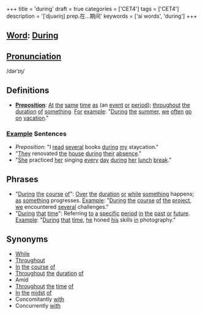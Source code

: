 +++
title = 'during'
draft = true
categories = ['CET4']
tags = ['CET4']
description = '[ˈdjuəriŋ] prep.在…期间'
keywords = ['ai words', 'during']
+++

## [Word](/post/word/): [During](/post/during/)

## [Pronunciation](/post/pronunciation/)
/dərˈɪŋ/

## Definitions
- **[Preposition](/post/preposition/)**: [At](/post/at/) [the](/post/the/) [same](/post/same/) [time](/post/time/) [as](/post/as/) (an [event](/post/event/) [or](/post/or/) [period](/post/period/)); [throughout](/post/throughout/) [the](/post/the/) [duration](/post/duration/) [of](/post/of/) [something](/post/something/). [For](/post/for/) [example](/post/example/): "[During](/post/during/) [the](/post/the/) [summer](/post/summer/), [we](/post/we/) [often](/post/often/) [go](/post/go/) [on](/post/on/) [vacation](/post/vacation/)."

### [Example](/post/example/) Sentences
- _Preposition_: "I [read](/post/read/) [several](/post/several/) books [during](/post/during/) [my](/post/my/) staycation."
- "[They](/post/they/) renovated [the](/post/the/) [house](/post/house/) [during](/post/during/) [their](/post/their/) [absence](/post/absence/)."
- "[She](/post/she/) practiced [her](/post/her/) singing [every](/post/every/) [day](/post/day/) [during](/post/during/) [her](/post/her/) [lunch](/post/lunch/) [break](/post/break/)."

## Phrases
- "[During](/post/during/) [the](/post/the/) [course](/post/course/) [of](/post/of/)": [Over](/post/over/) [the](/post/the/) [duration](/post/duration/) [or](/post/or/) [while](/post/while/) [something](/post/something/) happens; [as](/post/as/) [something](/post/something/) progresses. [Example](/post/example/): "[During](/post/during/) [the](/post/the/) [course](/post/course/) [of](/post/of/) [the](/post/the/) [project](/post/project/), [we](/post/we/) encountered [several](/post/several/) challenges."
- "[During](/post/during/) [that](/post/that/) [time](/post/time/)": Referring [to](/post/to/) [a](/post/a/) [specific](/post/specific/) [period](/post/period/) [in](/post/in/) [the](/post/the/) [past](/post/past/) [or](/post/or/) [future](/post/future/). [Example](/post/example/): "[During](/post/during/) [that](/post/that/) [time](/post/time/), [he](/post/he/) honed [his](/post/his/) skills [in](/post/in/) photography."

## Synonyms
- [While](/post/while/)
- [Throughout](/post/throughout/)
- [In](/post/in/) [the](/post/the/) [course](/post/course/) [of](/post/of/)
- [Throughout](/post/throughout/) [the](/post/the/) [duration](/post/duration/) [of](/post/of/)
- Amid
- [Throughout](/post/throughout/) [the](/post/the/) [time](/post/time/) [of](/post/of/)
- [In](/post/in/) [the](/post/the/) [midst](/post/midst/) [of](/post/of/)
- Concomitantly [with](/post/with/)
- Concurrently [with](/post/with/)
